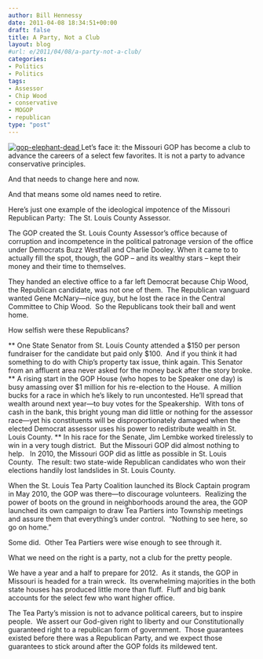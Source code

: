 ```yaml
---
author: Bill Hennessy
date: 2011-04-08 18:34:51+00:00
draft: false
title: A Party, Not a Club
layout: blog
#url: e/2011/04/08/a-party-not-a-club/
categories:
- Politics
- Politics
tags:
- Assessor
- Chip Wood
- conservative
- MOGOP
- republican
type: "post"
---
```


[![gop-elephant-dead](https://hennessysview.com/wp-content/uploads/2011/04/gopelephantdead_thumb.jpg)
](https://hennessysview.com/wp-content/uploads/2011/04/gopelephantdead.jpg) Let’s face it: the Missouri GOP has become a club to advance the careers of a select few favorites. It is not a party to advance conservative principles.

And that needs to change here and now.

And that means some old names need to retire.

Here’s just one example of the ideological impotence of the Missouri Republican Party:  The St. Louis County Assessor.

The GOP created the St. Louis County Assessor’s office because of corruption and incompetence in the political patronage version of the office under Democrats Buzz Westfall and Charlie Dooley. When it came to to actually fill the spot, though, the GOP – and its wealthy stars – kept their money and their time to themselves.

They handed an elective office to a far left Democrat because Chip Wood, the Republican candidate, was not one of them.  The Republican vanguard wanted Gene McNary—nice guy, but he lost the race in the Central Committee to Chip Wood.  So the Republicans took their ball and went home.

How selfish were these Republicans?




** One State Senator from St. Louis County attended a $150 per person fundraiser for the candidate but paid only $100.  And if you think it had something to do with Chip’s property tax issue, think again. This Senator from an affluent area never asked for the money back after the story broke.
** A rising start in the GOP House (who hopes to be Speaker one day) is busy amassing over $1 million for his re-election to the House.  A million bucks for a race in which he’s likely to run uncontested. He’ll spread that wealth around next year—to buy votes for the Speakership.  With tons of cash in the bank, this bright young man did little or nothing for the assessor race—yet his constituents will be disproportionately damaged when the elected Democrat assessor uses his power to redistribute wealth in St. Louis County.
** In his race for the Senate, Jim Lembke worked tirelessly to win in a very tough district.  But the Missouri GOP did almost nothing to help.   In 2010, the Missouri GOP did as little as possible in St. Louis County.  The result: two state-wide Republican candidates who won their elections handily lost landslides in St. Louis County.


When the St. Louis Tea Party Coalition launched its Block Captain program in May 2010, the GOP was there—to discourage volunteers.  Realizing the power of boots on the ground in neighborhoods around the area, the GOP launched its own campaign to draw Tea Partiers into Township meetings and assure them that everything’s under control.  “Nothing to see here, so go on home.”

Some did.  Other Tea Partiers were wise enough to see through it.

What we need on the right is a party, not a club for the pretty people.

We have a year and a half to prepare for 2012.  As it stands, the GOP in Missouri is headed for a train wreck.  Its overwhelming majorities in the both state houses has produced little more than fluff.  Fluff and big bank accounts for the select few who want higher office.

The Tea Party’s mission is not to advance political careers, but to inspire people.  We assert our God-given right to liberty and our Constitutionally guaranteed right to a republican form of government.  Those guarantees existed before there was a Republican Party, and we expect those guarantees to stick around after the GOP folds its mildewed tent.
